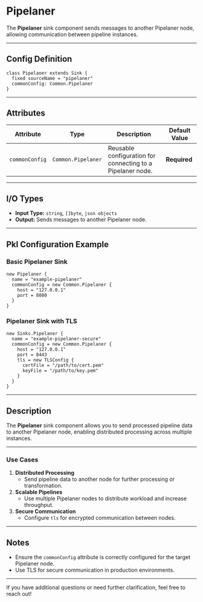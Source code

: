 
# **Pipelaner**

The **Pipelaner** sink component sends messages to another Pipelaner node, allowing communication between pipeline instances.

---

## **Config Definition**

```pkl
class Pipelaner extends Sink {
  fixed sourceName = "pipelaner"
  commonConfig: Common.Pipelaner
}
```

---

## **Attributes**

| **Attribute**    | **Type**           | **Description**                                    | **Default Value** |
|-------------------|--------------------|----------------------------------------------------|--------------------|
| `commonConfig`   | `Common.Pipelaner` | Reusable configuration for connecting to a Pipelaner node. | **Required**      |

---

## **I/O Types**

- **Input Type:** `string`, `[]byte`, `json objects`
- **Output:** Sends messages to another Pipelaner node.

---

## **Pkl Configuration Example**

### **Basic Pipelaner Sink**
```pkl
new Pipelaner {
  name = "example-pipelaner"
  commonConfig = new Common.Pipelaner {
    host = "127.0.0.1"
    port = 8080
  }
}
```

### **Pipelaner Sink with TLS**
```pkl
new Sinks.Pipelaner {
  name = "example-pipelaner-secure"
  commonConfig = new Common.Pipelaner {
    host = "127.0.0.1"
    port = 8443
    tls = new TLSConfig {
      certFile = "/path/to/cert.pem"
      keyFile = "/path/to/key.pem"
    }
  }
}
```

---

## **Description**

The **Pipelaner** sink component allows you to send processed pipeline data to another Pipelaner node, enabling distributed processing across multiple instances.

---

### **Use Cases**

1. **Distributed Processing**
    - Send pipeline data to another node for further processing or transformation.
2. **Scalable Pipelines**
    - Use multiple Pipelaner nodes to distribute workload and increase throughput.
3. **Secure Communication**
    - Configure `tls` for encrypted communication between nodes.

---

## **Notes**

- Ensure the `commonConfig` attribute is correctly configured for the target Pipelaner node.
- Use TLS for secure communication in production environments.

---

If you have additional questions or need further clarification, feel free to reach out!
